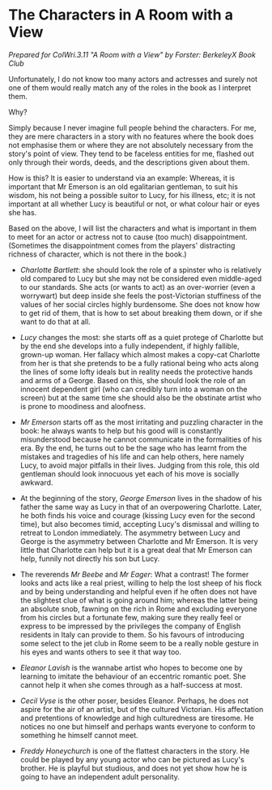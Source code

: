 The Characters in A Room with a View
====================================

_Prepared for ColWri.3.11 "A Room with a View" by Forster: BerkeleyX Book Club_

Unfortunately, I do not know too many actors and actresses and surely not one of them would really match
any of the roles in the book as I interpret them.

Why?

Simply because I never imagine full people behind the characters. For me, they are mere characters 
in a story with no features where the book does not emphasise them or where they are not absolutely 
necessary from the story's point of view. They tend to be faceless entities for me, flashed out only
through their words, deeds, and the descriptions given about them.

How is this? It is easier to understand via an example: Whereas, it is important that Mr Emerson is 
an old egalitarian gentleman, to suit his wisdom, his not being a possible suitor to Lucy, for his illness, 
etc; it is not important at all whether Lucy is beautiful or not, or what colour hair or eyes she has.

Based on the above, I will list the characters and what is important in them to meet for an actor or 
actress not to cause (too much) disappointment. (Sometimes the disappointment comes from the players' 
distracting richness of character, which is not there in the book.)

* _Charlotte Bartlett_: she should look the role of a spinster who is relatively old compared to Lucy
but she may not be considered even middle-aged to our standards. She acts (or wants to act) as an
over-worrier (even a worrywart) but deep inside she feels the post-Victorian stuffiness of the values
of her social circles highly burdensome. She does not know how to get rid of them, that is how to set
about breaking them down, or if she want to do that at all.

* _Lucy_ changes the most: she starts off as a quiet protege of Charlotte but by the end she develops into 
a fully independent, if highly fallible, grown-up woman. Her fallacy which almost makes a copy-cat 
Charlotte from her is that she pretends to be a fully rational being who acts along the lines of some
lofty ideals but in reality needs the protective hands and arms of a George. Based on this, she should
look the role of an innocent dependent girl (who can credibly turn into a woman on the screen) but at 
the same time she should also be the obstinate artist who is prone to moodiness and aloofness.

* _Mr Emerson_ starts off as the most irritating and puzzling character in the book: he always wants to
help but his good will is constantly misunderstood because he cannot communicate in the formalities of his
era. By the end, he turns out to be the sage who has learnt from the mistakes and tragedies of his life 
and can help others, here namely Lucy, to avoid major pitfalls in their lives. Judging from this role, 
this old gentleman should look innocuous yet each of his move is socially awkward.

* At the beginning of the story, _George Emerson_ lives in the shadow of his father the same way as Lucy 
in that of an overpowering Charlotte. Later, he both finds his voice and courage (kissing Lucy even for 
the second time), but also becomes timid, accepting Lucy's dismissal and willing to retreat to London 
immediately. The asymmetry between Lucy and George is the asymmetry between Charlotte and Mr Emerson. It 
is very little that Charlotte can help but it is a great deal that Mr Emerson can help, funnily not directly 
his son but Lucy.

* The reverends _Mr Beebe_ and _Mr Eager_: What a contrast! The former looks and acts like a real priest,
willing to help the lost sheep of his flock and by being understanding and helpful even if he often does not
have the slightest clue of what is going around him; whereas the latter being an absolute snob, fawning on 
the rich in Rome and excluding everyone from his circles but a fortunate few, making sure they really feel 
or express to be impressed by the privileges the company of English residents in Italy can provide to them. 
So his favours of introducing some select to the jet club in Rome seem to be a really noble gesture in his 
eyes and wants others to see it that way too.

* _Eleanor Lavish_ is the wannabe artist who hopes to become one by learning to imitate the behaviour of an 
eccentric romantic poet. She cannot help it when she comes through as a half-success at most.

* _Cecil Vyse_ is the other poser, besides Eleanor. Perhaps, he does not aspire for the air of an artist, but
of the cultured Victorian. His affectation and pretentions of knowledge and high culturedness are tiresome.
He notices no one but himself and perhaps wants everyone to conform to something he himself cannot meet.

* _Freddy Honeychurch_ is one of the flattest characters in the story. He could be played by any young actor 
who can be pictured as Lucy's brother. He is playful but studious, and does not yet show how he is going to
have an independent adult personality.

